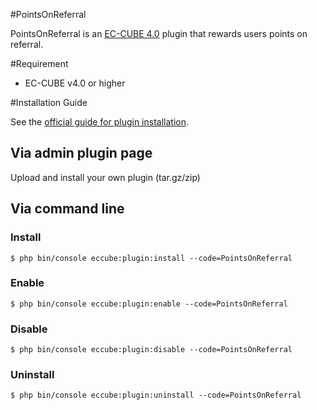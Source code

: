 #PointsOnReferral

PointsOnReferral is an [EC-CUBE 4.0](https://doc4.ec-cube.net/) plugin that rewards users points on referral.

#Requirement

- EC-CUBE v4.0 or higher

#Installation Guide

See the [official guide for plugin installation](https://doc4.ec-cube.net/plugin_install).

## Via admin plugin page

Upload and install your own plugin (tar.gz/zip)

## Via command line

### Install

```console
$ php bin/console eccube:plugin:install --code=PointsOnReferral
```

### Enable

```console
$ php bin/console eccube:plugin:enable --code=PointsOnReferral
```

### Disable

```console
$ php bin/console eccube:plugin:disable --code=PointsOnReferral
```

### Uninstall

```console
$ php bin/console eccube:plugin:uninstall --code=PointsOnReferral
```

